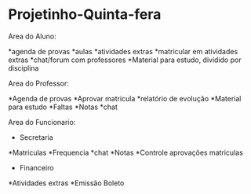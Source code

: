 # Projetinho-Quinta-fera

Area do Aluno:

*agenda de provas
*aulas
*atividades extras
*matricular em atividades extras
*chat/forum com professores
*Material para estudo, dividido por disciplina

Area do Professor:

*Agenda de provas
*Aprovar matricula
*relatório de evolução
*Material para estudo
*Faltas
*Notas
\*chat

Area do Funcionario:

- Secretaria

*Matriculas
*Frequencia
*chat
*Notas
\*Controle aprovações matriculas

- Financeiro

*Atividades extras
*Emissão Boleto

